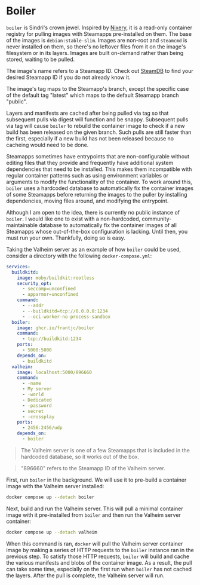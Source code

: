 # Boiler

`boiler` is Sindri's crown jewel. Inspired by [Nixery](https://nixery.dev/), it is a read-only container registry for pulling images with Steamapps pre-installed on them. The base of the images is `debian:stable-slim`. Images are non-root and `steamcmd` is never installed on them, so there's no leftover files from it on the image's filesystem or in its layers. Images are built on-demand rather than being stored, waiting to be pulled.

The image's name refers to a Steamapp ID. Check out [SteamDB](https://steamdb.info/) to find your desired Steamapp ID if you do not already know it.

The image's tag maps to the Steamapp's branch, except the specific case of the default tag "latest" which maps to the default Steamapp branch "public".

Layers and manifests are cached after being pulled via tag so that subsequent pulls via digest will function and be snappy. Subsequent pulls via tag will cause `boiler` to rebuild the container image to check if a new build has been released on the given branch. Such pulls are still faster than the first, especially if a new build has not been released because no cacheing would need to be done.

Steamapps sometimes have entrypoints that are non-configurable without editing files that they provide and frequently have additional system dependencies that need to be installed. This makes them incompatible with regular container patterns such as using environment variables or arguments to modify the functionality of the container. To work around this, `boiler` uses a hardcoded database to automatically fix the container images of some Steamapps before returning the images to the puller by installing dependencies, moving files around, and modifying the entrypoint.

Although I am open to the idea, there is currently no public instance of `boiler`. I would like one to exist with a non-hardcoded, community-maintainable database to automatically fix the container images of all Steamapps whose out-of-the-box configuration is lacking. Until then, you must run your own. Thankfully, doing so is easy.

Taking the Valheim server as an example of how `boiler` could be used, consider a directory with the following `docker-compose.yml`:

```yml
services:
  buildkitd:
    image: moby/buildkit:rootless
    security_opt:
      - seccomp=unconfined
      - apparmor=unconfined
    command:
      - --addr
      - --buildkitd=tcp://0.0.0.0:1234
      - --oci-worker-no-process-sandbox
  boiler:
    image: ghcr.io/frantjc/boiler
    command:
      - tcp://buildkitd:1234
    ports:
      - 5000:5000
    depends_on:
      - buildkitd
  valheim:
    image: localhost:5000/896660
    command:
      - -name
      - My server
      - -world
      - Dedicated
      - -password
      - secret
      - -crossplay
    ports:
      - 2456:2456/udp
    depends_on:
      - boiler
```

> The Valheim server is one of a few Steamapps that is included in the hardcoded database, so it works out of the box.

> "896660" refers to the Steamapp ID of the Valheim server.

First, run `boiler` in the background. We will use it to pre-build a container image with the Valheim server installed:

```sh
docker compose up --detach boiler
```

Next, build and run the Valheim server. This will pull a minimal container image with it pre-installed from `boiler` and then run the Valheim server container:

```sh
docker compose up --detach valheim
```

When this command is ran, `docker` will pull the Valheim server container image by making a series of HTTP requests to the `boiler` instance ran in the previous step. To satisfy those HTTP requests, `boiler` will build and cache the various manifests and blobs of the container image. As a result, the pull can take some time, especially on the first run when `boiler` has not cached the layers. After the pull is complete, the Valheim server will run.
